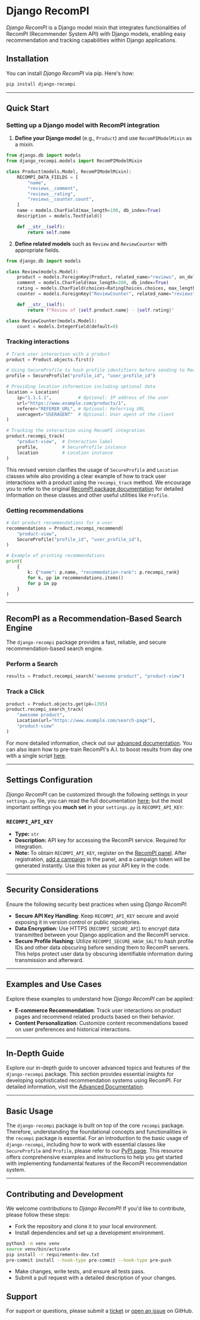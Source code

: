 # Django RecomPI

*Django RecomPI* is a Django model mixin that integrates functionalities of RecomPI (Recommender System API) with Django models, enabling easy recommendation and tracking capabilities within Django applications.

## Installation

You can install *Django RecomPI* via pip. Here's how:

```bash
pip install django-recompi
```

---

## Quick Start

### Setting up a Django model with RecomPI integration

1. **Define your Django model** (e.g., `Product`) and use `RecomPIModelMixin` as a mixin.

```python
from django.db import models
from django_recompi.models import RecomPIModelMixin

class Product(models.Model, RecomPIModelMixin):
    RECOMPI_DATA_FIELDS = [
        "name",
        "reviews__comment",
        "reviews__rating",
        "reviews__counter.count",
    ]
    name = models.CharField(max_length=100, db_index=True)
    description = models.TextField()

    def __str__(self):
        return self.name
```

2. **Define related models** such as `Review` and `ReviewCounter` with appropriate fields.

```python
from django.db import models

class Review(models.Model):
    product = models.ForeignKey(Product, related_name="reviews", on_delete=models.CASCADE)
    comment = models.CharField(max_length=200, db_index=True)
    rating = models.CharField(choices=RatingChoices.choices, max_length=1, db_index=True)
    counter = models.ForeignKey("ReviewCounter", related_name="reviews", on_delete=models.CASCADE, default=None, null=True, blank=True)

    def __str__(self):
        return f"Review of {self.product.name} - {self.rating}"

class ReviewCounter(models.Model):
    count = models.IntegerField(default=0)
```

### Tracking interactions

```python
# Track user interaction with a product
product = Product.objects.first()

# Using SecureProfile to hash profile identifiers before sending to RecomPI
profile = SecureProfile("profile_id", "user_profile_id")

# Providing location information including optional data
location = Location(
    ip="1.1.1.1",          # Optional: IP address of the user
    url="https://www.example.com/products/1",
    referer="REFERER_URL", # Optional: Referring URL
    useragent="USERAGENT"  # Optional: User agent of the client
)

# Tracking the interaction using RecomPI integration
product.recompi_track(
    "product-view",  # Interaction label
    profile,         # SecureProfile instance
    location         # Location instance
)
```

This revised version clarifies the usage of `SecureProfile` and `Location` classes while also providing a clear example of how to track user interactions with a product using the `recompi_track` method. We encourage you to refer to the original [RecomPI package documentation](https://pypi.org/project/recompi/) for detailed information on these classes and other useful utilities like `Profile`.

### Getting recommendations

```python
# Get product recommendations for a user
recommendations = Product.recompi_recommend(
    "product-view",
    SecureProfile("profile_id", "user_profile_id"),
)

# Example of printing recommendations
print(
    {
        k: {"name": p.name, "recommedation-rank": p.recompi_rank}
        for k, pp in recommendations.items()
        for p in pp
    }
)
```
---

## RecomPI as a Recommendation-Based Search Engine

The `django-recompi` package provides a fast, reliable, and secure recommendation-based search engine.

### Perform a Search
```python
results = Product.recompi_search("awesome product", "product-view")
```

### Track a Click
```python
product = Product.objects.get(pk=1395)
product.recompi_search_track(
    "awesome product",
    Location(url="https://www.example.com/search-page"),
    "product-view"
)
```

For more detailed information, check out our [advanced documentation](https://github.com/recompi/django-recompi/blob/develop/docs/advanced.md#6-search-methods-in-recompimodelmixin). You can also learn how to pre-train RecomPI's A.I. to boost results from day one with a single script [here](https://github.com/recompi/django-recompi/blob/develop/docs/advanced.md#pre-train-data-for-optimal-search-engine-performance).

---

## Settings Configuration

*Django RecomPI* can be customized through the following settings in your `settings.py` file, you can read the full documentation [here](https://github.com/recompi/django-recompi/blob/main/docs/settings.md); but the most important settings you **much set** in your `settings.py` is `RECOMPI_API_KEY`:

### `RECOMPI_API_KEY`

- **Type:** `str`
- **Description:** API key for accessing the RecomPI service. Required for integration.
- **Note:** To obtain `RECOMPI_API_KEY`, register on the [RecomPI panel](https://panel.recompi.com/clients/sign_in). After registration, [add a campaign](https://panel.recompi.com/campaigns/new) in the panel, and a campaign token will be generated instantly. Use this token as your API key in the code.

---

## Security Considerations

Ensure the following security best practices when using *Django RecomPI*:

- **Secure API Key Handling**: Keep `RECOMPI_API_KEY` secure and avoid exposing it in version control or public repositories.
- **Data Encryption**: Use HTTPS (`RECOMPI_SECURE_API`) to encrypt data transmitted between your Django application and the RecomPI service.
- **Secure Profile Hashing**: Utilize `RECOMPI_SECURE_HASH_SALT` to hash profile IDs and other data obscuring before sending them to RecomPI servers. This helps protect user data by obscuring identifiable information during transmission and afterward.

---

## Examples and Use Cases

Explore these examples to understand how *Django RecomPI* can be applied:

- **E-commerce Recommendation**: Track user interactions on product pages and recommend related products based on their behavior.
- **Content Personalization**: Customize content recommendations based on user preferences and historical interactions.

---

## In-Depth Guide

Explore our in-depth guide to uncover advanced topics and features of the `django-recompi` package. This section provides essential insights for developing sophisticated recommendation systems using RecomPI. For detailed information, visit the [Advanced Documentation](https://github.com/recompi/django-recompi/blob/main/docs/advanced.md).

---

## Basic Usage

The `django-recompi` package is built on top of the core `recompi` package. Therefore, understanding the foundational concepts and functionalities in the `recompi` package is essential. For an introduction to the basic usage of `django-recompi`, including how to work with essential classes like `SecureProfile` and `Profile`, please refer to our [PyPI page](https://pypi.org/project/recompi/). This resource offers comprehensive examples and instructions to help you get started with implementing fundamental features of the RecomPI recommendation system.

---

## Contributing and Development

We welcome contributions to *Django RecomPI*! If you'd like to contribute, please follow these steps:

- Fork the repository and clone it to your local environment.
- Install dependencies and set up a development environment.

```bash
python3 -m venv venv
source venv/bin/activate
pip install -r requirements-dev.txt
pre-commit install --hook-type pre-commit --hook-type pre-push
```

- Make changes, write tests, and ensure all tests pass.
- Submit a pull request with a detailed description of your changes.

## Support

For support or questions, please submit a [ticket](https://panel.recompi.com/tickets/new) or [open an issue](https://github.com/recompi/django-recompi/issues) on GitHub.
